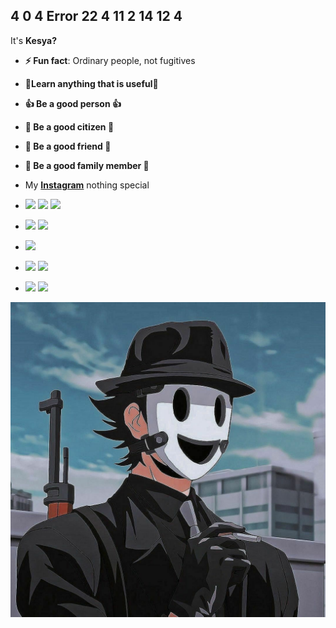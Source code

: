 ## 4 0 4 Error 22 4 11 2 14 12 4

It's **Kesya?**

- **⚡ Fun fact**: Ordinary people, not fugitives
- **🌱Learn anything that is useful🌱**
- **👍 Be a good person 👍**
- **👊 Be a good citizen 👊**
- **👫 Be a good friend 👫**
- **👭 Be a good family member 👭**
- My [**Instagram**](https://www.instagram.com/iamksyaa/) nothing special

- <img src="https://img.shields.io/badge/HTML5-E34F26?style=for-the-badge&logo=html5&logoColor=white" /> <img src="https://img.shields.io/badge/CSS3-1572B6?style=for-the-badge&logo=css3&logoColor=white" /> <img src="https://img.shields.io/badge/PHP-777BB4?style=for-the-badge&logo=php&logoColor=white" />
- <img src="https://img.shields.io/badge/Laravel-FF2D20?style=for-the-badge&logo=laravel&logoColor=white" /> <img src="https://img.shields.io/badge/Tailwind_CSS-38B2AC?style=for-the-badge&logo=tailwind-css&logoColor=white" />
- <img src="https://img.shields.io/badge/MySQL-005C84?style=for-the-badge&logo=mysql&logoColor=white" />
- <img src="https://img.shields.io/badge/ChatGPT-74aa9c?style=for-the-badge&logo=openai&logoColor=white" /> <img src="https://img.shields.io/badge/github%20copilot-000000?style=for-the-badge&logo=githubcopilot&logoColor=white" />
- <img src="https://img.shields.io/badge/Figma-F24E1E?style=for-the-badge&logo=figma&logoColor=white" /> <img src="https://img.shields.io/badge/Canva-%2300C4CC.svg?&style=for-the-badge&logo=Canva&logoColor=white" />

![Just profile](img/Profile.jpg)



<!--
Here are some ideas to get you started:

- 🔭 I’m currently working on ...
- 🌱 I’m currently learning ...
- 👯 I’m looking to collaborate on ...
- 🤔 I’m looking for help with ...
- 💬 Ask me about ...        
- 📫 How to reach me: ...
- 😄 Pronouns: ...
- ⚡ Fun fact: ...
-->
